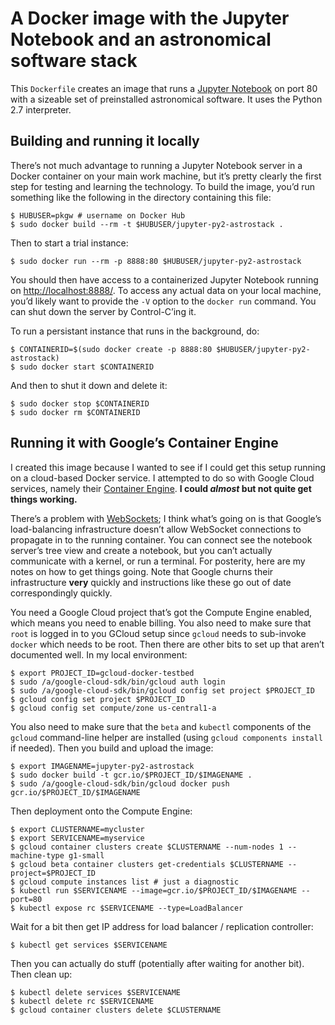<!--- To render this locally, use `grip --wide` on this file. -->

# A Docker image with the Jupyter Notebook and an astronomical software stack

This `Dockerfile` creates an image that runs a [Jupyter
Notebook](http://jupyter.org/) on port 80 with a sizeable set of preinstalled
astronomical software. It uses the Python 2.7 interpreter.


## Building and running it locally

There’s not much advantage to running a Jupyter Notebook server in a Docker
container on your main work machine, but it’s pretty clearly the first step
for testing and learning the technology. To build the image, you’d run
something like the following in the directory containing this file:

```
$ HUBUSER=pkgw # username on Docker Hub
$ sudo docker build --rm -t $HUBUSER/jupyter-py2-astrostack .
```

Then to start a trial instance:

```
$ sudo docker run --rm -p 8888:80 $HUBUSER/jupyter-py2-astrostack
```

You should then have access to a containerized Jupyter Notebook running on
<http://localhost:8888/>. To access any actual data on your local machine,
you’d likely want to provide the `-V` option to the `docker run` command. You
can shut down the server by Control-C’ing it.

To run a persistant instance that runs in the background, do:

```
$ CONTAINERID=$(sudo docker create -p 8888:80 $HUBUSER/jupyter-py2-astrostack)
$ sudo docker start $CONTAINERID
```

And then to shut it down and delete it:

```
$ sudo docker stop $CONTAINERID
$ sudo docker rm $CONTAINERID
```


## Running it with Google’s Container Engine

I created this image because I wanted to see if I could get this setup running
on a cloud-based Docker service. I attempted to do so with Google Cloud
services, namely their [Container
Engine](https://cloud.google.com/container-engine/docs/). **I could *almost* but
not quite get things working.**

There’s a problem with [WebSockets](https://en.wikipedia.org/wiki/WebSocket);
I think what’s going on is that Google’s load-balancing infrastructure doesn’t
allow WebSocket connections to propagate in to the running container. You can
connect see the notebook server’s tree view and create a notebook, but you
can’t actually communicate with a kernel, or run a terminal. For posterity,
here are my notes on how to get things going. Note that Google churns their
infrastructure **very** quickly and instructions like these go out of date
correspondingly quickly.

You need a Google Cloud project that’s got the Compute Engine enabled, which
means you need to enable billing. You also need to make sure that `root` is
logged in to you GCloud setup since `gcloud` needs to sub-invoke `docker`
which needs to be root. Then there are other bits to set up that aren’t
documented well. In my local environment:

```
$ export PROJECT_ID=gcloud-docker-testbed
$ sudo /a/google-cloud-sdk/bin/gcloud auth login
$ sudo /a/google-cloud-sdk/bin/gcloud config set project $PROJECT_ID
$ gcloud config set project $PROJECT_ID
$ gcloud config set compute/zone us-central1-a
```

You also need to make sure that the `beta` and `kubectl` components of the
`gcloud` command-line helper are installed (using `gcloud components install`
if needed). Then you build and upload the image:

```
$ export IMAGENAME=jupyter-py2-astrostack
$ sudo docker build -t gcr.io/$PROJECT_ID/$IMAGENAME .
$ sudo /a/google-cloud-sdk/bin/gcloud docker push gcr.io/$PROJECT_ID/$IMAGENAME
```

Then deployment onto the Compute Engine:

```
$ export CLUSTERNAME=mycluster
$ export SERVICENAME=myservice
$ gcloud container clusters create $CLUSTERNAME --num-nodes 1 --machine-type g1-small
$ gcloud beta container clusters get-credentials $CLUSTERNAME --project=$PROJECT_ID
$ gcloud compute instances list # just a diagnostic
$ kubectl run $SERVICENAME --image=gcr.io/$PROJECT_ID/$IMAGENAME --port=80
$ kubectl expose rc $SERVICENAME --type=LoadBalancer
```

Wait for a bit then get IP address for load balancer / replication controller:

```
$ kubectl get services $SERVICENAME
```

Then you can actually do stuff (potentially after waiting for another bit). Then clean up:

```
$ kubectl delete services $SERVICENAME
$ kubectl delete rc $SERVICENAME
$ gcloud container clusters delete $CLUSTERNAME
```
